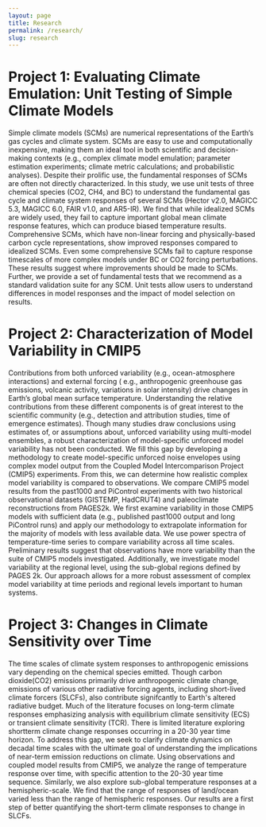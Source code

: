 ```yaml
---
layout: page
title: Research
permalink: /research/
slug: research
---
```


# Project 1: Evaluating Climate Emulation: Unit Testing of Simple Climate Models

Simple climate models (SCMs) are numerical representations of the Earth’s gas cycles and climate system. 
SCMs are easy to use and computationally inexpensive, making them an ideal tool in both scientific and decision-making contexts 
(e.g., complex climate model emulation; parameter estimation experiments; climate metric calculations; and probabilistic analyses). 
Despite their prolific use, the fundamental responses of SCMs are often not directly characterized. In this study, we use unit tests of 
three chemical species (CO2, CH4, and BC) to understand the fundamental gas cycle and climate system responses of several SCMs 
(Hector v2.0, MAGICC 5.3, MAGICC 6.0, FAIR v1.0, and AR5-IR). We find that while idealized SCMs are widely used, they fail to capture 
important global mean climate response features, which can produce biased temperature results. Comprehensive SCMs, which have non-linear 
forcing and physically-based carbon cycle representations, show improved responses compared to idealized SCMs. Even some comprehensive SCMs 
fail to capture response timescales of more complex models under BC or CO2 forcing perturbations. These results suggest where improvements
should be made to SCMs. Further, we provide a set of fundamental tests that we recommend as a standard validation suite for any SCM. 
Unit tests allow users to understand differences in model responses and the impact of model selection on results.


# Project 2: Characterization of Model Variability in CMIP5

Contributions from both unforced variability (e.g., ocean-atmosphere interactions) and external forcing (
e.g., anthropogenic greenhouse gas emissions, volcanic activity, variations in solar intensity) drive changes in Earth’s 
global mean surface temperature. Understanding the relative contributions from these different components is of great 
interest to the scientific community (e.g., detection and attribution studies, time of emergence estimates). Though many 
studies draw conclusions using estimates of, or assumptions about, unforced variability using multi-model ensembles, a 
robust characterization of model-specific unforced model variability has not been conducted. We fill this gap by developing 
a methodology to create model-specific unforced noise envelopes using complex model output from the Coupled Model 
Intercomparison Project (CMIP5) experiments. From this, we can determine how realistic complex model variability is 
compared to observations. We compare CMIP5 model results from the past1000 and PiControl experiments with two historical 
observational datasets (GISTEMP, HadCRUT4) and paleoclimate reconstructions from PAGES2k. We first examine variability in 
those CMIP5 models with sufficient data (e.g., published past1000 output and long PiControl runs) and apply our methodology 
to extrapolate information for the majority of models with less available data. We use power spectra of temperature-time 
series to compare variability across all time scales. Preliminary results suggest that observations have more variability 
than the suite of CMIP5 models investigated. Additionally, we investigate model variability at the regional level, using 
the sub-global regions defined by PAGES 2k. Our approach allows for a more robust assessment of complex model variability 
at time periods and regional levels important to human systems. 


# Project 3: Changes in Climate Sensitivity over Time

The time scales of climate system responses to anthropogenic emissions vary
depending on the chemical species emitted. Though carbon dioxide(CO2) emissions
primarily drive anthropogenic climate change, emissions of various other radiative
forcing agents, including short-lived climate forcers (SLCFs), also contribute signifcantly
to Earth's altered radiative budget. Much of the literature focuses on long-term
climate responses emphasizing analysis with equilibrium climate sensitivity (ECS)
or transient climate sensitivity (TCR). There is limited literature exploring shortterm
climate change responses occurring in a 20-30 year time horizon. To address this gap, 
we seek to clarify climate dynamics on decadal time scales with the
ultimate goal of understanding the implications of near-term emission reductions
on climate. Using observations and coupled model results from CMIP5, we analyze
the range of temperature response over time, with specific attention to the 20-30
year time sequence. Similarly, we also explore sub-global temperature responses
at a hemispheric-scale. We find that the range of responses of land/ocean varied
less than the range of hemispheric responses. Our results are a first step of better
quantifying the short-term climate responses to change in SLCFs.
